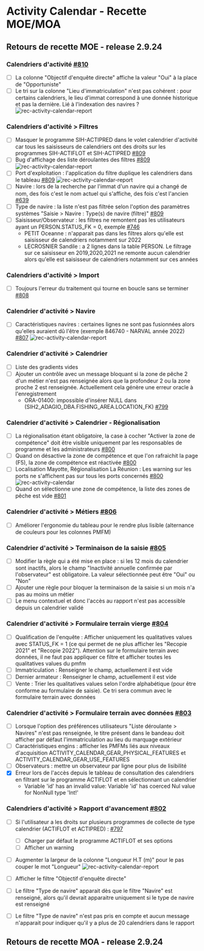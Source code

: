 # Activity Calendar - Recette MOE/MOA

## Retours de recette MOE - release 2.9.24

### Calendriers d'activité [#810](https://gitlab.ifremer.fr/sih-public/sumaris/sumaris-app/-/issues/810)

- [ ] La colonne "Objectif d'enquête directe" affiche la valeur "Oui" à la place de "Opportuniste"
- [ ] Le tri sur la colonne "Lieu d'immatriculation" n'est pas cohérent : pour certains calendriers, le lieu d'immat correspond à une donnée historique et pas la dernière. Lié à l'indexation des navires ?
   ![rec-activity-calendar-report](/projects/activity-calendar/rec/images/rec-24-005-2.9.24-Tri_lieu_immat.PNG)

### Calendriers d'activité > Filtres

- [ ] Masquer le programme SIH-ACTIPRED dans le volet calendrier d'activité car tous les saisisseurs de calendriers ont des droits sur les programmes SIH-ACTIFLOT et SIH-ACTIPRED [#809](https://gitlab.ifremer.fr/sih-public/sumaris/sumaris-app/-/issues/809)
- [ ] Bug d'affichage des liste déroulantes des filtres [#809](https://gitlab.ifremer.fr/sih-public/sumaris/sumaris-app/-/issues/809)
    ![rec-activity-calendar-report](/projects/activity-calendar/rec/images/rec-24-005-2.9.24-Bug_affichage_listes_filtres.gif)
- [ ] Port d'exploitation : l'application du filtre duplique les calendriers dans le tableau [#809](https://gitlab.ifremer.fr/sih-public/sumaris/sumaris-app/-/issues/809)
    ![rec-activity-calendar-report](/projects/activity-calendar/rec/images/rec-24-005-2.9.24-Duplication_calendriers.PNG)
- [ ] Navire : lors de la recherche par l'immat d'un navire qui a changé de nom, des fois c'est le nom actuel qui s'affiche, des fois c'est l'ancien [#639](https://gitlab.ifremer.fr/sih-public/sumaris/sumaris-app/-/issues/639)
- [ ] Type de navire : la liste n'est pas filtrée selon l'option des paramètres systèmes "Saisie > Navire : Type(s) de navire (filtre)" [#809](https://gitlab.ifremer.fr/sih-public/sumaris/sumaris-app/-/issues/809)
- [ ] Saisisseur/Observateur : les filtres ne remontent pas les utilisateurs ayant un PERSON.STATUS_FK = 0, exemple [#746](https://gitlab.ifremer.fr/sih-public/sumaris/sumaris-app/-/issues/746)
  - PETIT Oceanne : n'apparait pas dans les filtres alors qu'elle est saisisseur de calendriers notamment sur 2022
  - LECROSNIER	Sandile : a 2 lignes dans la table PERSON. Le filtrage sur ce saisisseur en 2019,2020,2021 ne remonte aucun calendrier alors qu'elle est saisisseur de calendriers notamment sur ces années

### Calendriers d'activité > Import

- [ ] Toujours l'erreur du traitement qui tourne en boucle sans se terminer [#808](https://gitlab.ifremer.fr/sih-public/sumaris/sumaris-app/-/issues/808)

### Calendrier d'activité > Navire 

- [ ] Caractéristiques navires : certaines lignes ne sont pas fusionnées alors qu'elles auraient dû l'être (exemple 846740 - NARVAL année 2022) [#807](https://gitlab.ifremer.fr/sih-public/sumaris/sumaris-app/-/issues/807)
    ![rec-activity-calendar-report](/projects/activity-calendar/rec/images/rec-24-005-2.9.24-Carac_navire.PNG)

### Calendrier d'activité > Calendrier
 
- [ ] Liste des gradients vides
- [ ] Ajouter un contrôle avec un message bloquant si la zone de pêche 2 d'un métier n'est pas renseignée alors que la profondeur 2 ou la zone proche 2 est renseignée. Actuellement cela génère une erreur oracle à l'enregistrement
  - ORA-01400: impossible d'insérer NULL dans (SIH2_ADAGIO_DBA.FISHING_AREA.LOCATION_FK) [#799](https://gitlab.ifremer.fr/sih-public/sumaris/sumaris-app/-/issues/799)

### Calendrier d'activité > Calendrier - Régionalisation

- [ ] La régionalisation étant obligatoire, la case à cocher "Activer la zone de compétence" doit être visible uniquement par les responsables de programme et les administrateurs [#800](https://gitlab.ifremer.fr/sih-public/sumaris/sumaris-app/-/issues/800)
- [ ] Quand on désactive la zone de compétence et que l'on rafraichit la page (F5), la zone de compétence est réactivée [#800](https://gitlab.ifremer.fr/sih-public/sumaris/sumaris-app/-/issues/800)
- [ ] Localisation Mayotte, Régionalisation La Réunion : Les warning sur les ports ne s'affichent pas sur tous les ports concernés [#800](https://gitlab.ifremer.fr/sih-public/sumaris/sumaris-app/-/issues/800)
  ![rec-activity-calendar](/projects/activity-calendar/rec/images/rec-24-006-2.9.24-warning-regionalisation.PNG)
- [ ] Quand on sélectionne une zone de compétence, la liste des zones de pêche est vide [#801](https://gitlab.ifremer.fr/sih-public/sumaris/sumaris-app/-/issues/801)

### Calendrier d'activité > Métiers [#806](https://gitlab.ifremer.fr/sih-public/sumaris/sumaris-app/-/issues/806)

- [ ] Améliorer l'ergonomie du tableau pour le rendre plus lisible (alternance de couleurs pour les colonnes PMFM)

### Calendrier d'activité > Terminaison de la saisie [#805](https://gitlab.ifremer.fr/sih-public/sumaris/sumaris-app/-/issues/805)

- [ ] Modifier la règle qui a été mise en place : si les 12 mois du calendrier sont inactifs, alors le champ "Inactivité annuelle confirmée par l'observateur" est obligatoire. La valeur sélectionnée peut être "Oui" ou "Non"
- [ ] Ajouter une règle pour bloquer la terminaison de la saisie si un mois n'a pas au moins un métier
- [ ] Le menu contextuel et donc l'accès au rapport n'est pas accessible depuis un calendrier validé

### Calendrier d'activité > Formulaire terrain vierge [#804](https://gitlab.ifremer.fr/sih-public/sumaris/sumaris-app/-/issues/804)

- [ ] Qualification de l'enquête : Afficher uniquement les qualitatives values avec STATUS_FK = 1 (ce qui permet de ne plus afficher les "Recopie 2021" et "Recopie 2022"). Attention sur le formulaire terrain avec données, il ne faut pas appliquer ce filtre et afficher toutes les qualitatives values du pmfm
- [ ] Immatriculation : Renseigner le champ, actuellement il est vide
- [ ] Dernier armateur : Renseigner le champ, actuellement il est vide
- [ ] Vente : Trier les qualitatives values selon l'ordre alphabétique (pour être conforme au formulaire de saisie). Ce tri sera commun avec le formulaire terrain avec données

### Calendrier d'activité > Formulaire terrain avec données  [#803](https://gitlab.ifremer.fr/sih-public/sumaris/sumaris-app/-/issues/803)

- [ ] Lorsque l'option des préférences utilisateurs "Liste déroulante > Navires" n'est pas renseignée, le titre présent dans le bandeau doit afficher par défaut l'immatriculation au lieu du marquage extérieur
- [ ] Caractéristiques engins : afficher les PMFMs liés aux niveaux d'acquisition ACTIVITY_CALENDAR_GEAR_PHYSICAL_FEATURES et ACTIVITY_CALENDAR_GEAR_USE_FEATURES
- [ ] Observateurs : mettre un observateur par ligne pour plus de lisibilité
- [x] Erreur lors de l'accès depuis le tableau de consultation des calendriers en filtrant sur le programme ACTIFLOT et en sélectionnant un calendrier
  - Variable 'id' has an invalid value: Variable 'id' has coerced Nul value for NonNull type 'Int!'

### Calendriers d'activité > Rapport d'avancement [#802](https://gitlab.ifremer.fr/sih-public/sumaris/sumaris-app/-/issues/802)

- [ ] Si l'utilisateur a les droits sur plusieurs programmes de collecte de type calendrier (ACTIFLOT et ACTIPRED) : [#797](https://gitlab.ifremer.fr/sih-public/sumaris/sumaris-app/-/issues/797)
  - [ ] Charger par défaut le programme ACTIFLOT et ses options
  - [ ] Afficher un warning
- [ ] Augmenter la largeur de la colonne "Longueur H.T (m)" pour le pas couper le mot "Longueur"
    ![rec-activity-calendar-report](/projects/activity-calendar/rec/images/rec-24-005-2.9.24-Rapport_avancement.PNG)
- [ ] Afficher le filtre "Objectif d'enquête directe"
- [ ] Le filtre "Type de navire" apparait dès que le filtre "Navire" est renseigné, alors qu'il devrait apparaitre uniquement si le type de navire est renseigné
- [ ] Le filtre "Type de navire" n'est pas pris en compte et aucun message n'apparait pour indiquer qu'il y a plus de 20 calendriers dans le rapport



## Retours de recette MOA - release 2.9.24
